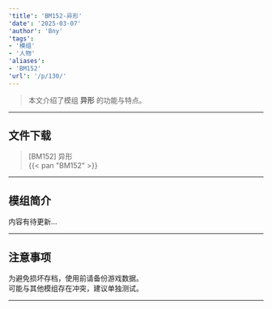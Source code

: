 ```yaml
---
'title': 'BM152-异形'
'date': '2025-03-07'
'author': 'Bny'
'tags':
- '模组'
- '人物'
'aliases':
- 'BM152'
'url': '/p/130/'
---
```


> 本文介绍了模组 **异形** 的功能与特点。

---

## 文件下载

> [BM152] 异形  
{{< pan "BM152" >}}  

---

## 模组简介

>  
内容有待更新...  

---

## 注意事项

>  
为避免损坏存档，使用前请备份游戏数据。  
可能与其他模组存在冲突，建议单独测试。  

---

